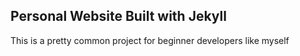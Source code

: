 ## Personal Website Built with Jekyll

This is a pretty common project for beginner developers like myself